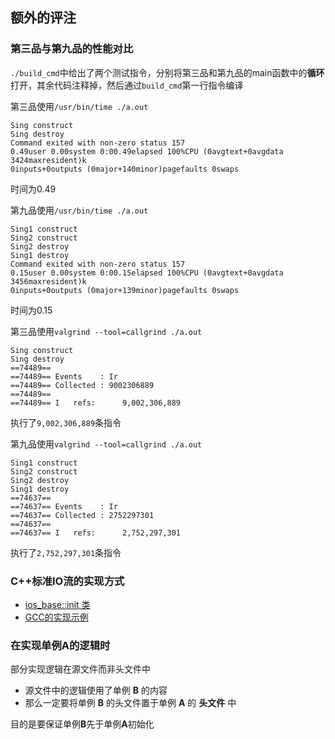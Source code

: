 ## 额外的评注
### 第三品与第九品的性能对比
`./build_cmd`中给出了两个测试指令，分别将第三品和第九品的main函数中的**循环**打开，其余代码注释掉，然后通过`build_cmd`第一行指令编译

第三品使用`/usr/bin/time ./a.out`
```shell
Sing construct
Sing destroy
Command exited with non-zero status 157
0.49user 0.00system 0:00.49elapsed 100%CPU (0avgtext+0avgdata 3424maxresident)k
0inputs+0outputs (0major+140minor)pagefaults 0swaps
```
时间为0.49


第九品使用`/usr/bin/time ./a.out`
```shell
Sing1 construct
Sing2 construct
Sing2 destroy
Sing1 destroy
Command exited with non-zero status 157
0.15user 0.00system 0:00.15elapsed 100%CPU (0avgtext+0avgdata 3456maxresident)k
0inputs+0outputs (0major+139minor)pagefaults 0swaps
```
时间为0.15


第三品使用`valgrind --tool=callgrind ./a.out`
```shell
Sing construct
Sing destroy
==74489== 
==74489== Events    : Ir
==74489== Collected : 9002306889
==74489== 
==74489== I   refs:      9,002,306,889
```
执行了`9,002,306,889`条指令

第九品使用`valgrind --tool=callgrind ./a.out`
```shell
Sing1 construct
Sing2 construct
Sing2 destroy
Sing1 destroy
==74637== 
==74637== Events    : Ir
==74637== Collected : 2752297301
==74637== 
==74637== I   refs:      2,752,297,301
```
执行了`2,752,297,301`条指令
### C++标准IO流的实现方式
- [ios_base::init 类](https://en.cppreference.com/w/cpp/io/ios_base/Init)
- [GCC的实现示例](https://github.com/gcc-mirror/gcc/blob/master/libstdc%2B%2B-v3/src/c%2B%2B98/ios_init.cc)

### 在实现单例A的逻辑时
部分实现逻辑在源文件而非头文件中
- 源文件中的逻辑使用了单例 **B** 的内容
- 那么一定要将单例  **B** 的头文件置于单例 **A** 的 **头文件** 中

目的是要保证单例**B**先于单例**A**初始化